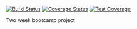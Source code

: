 [![Build Status](https://travis-ci.org/KvNGCzA/bootcamp-project.svg?branch=master)](https://travis-ci.org/KvNGCzA/bootcamp-project)
[![Coverage Status](https://coveralls.io/repos/github/KvNGCzA/bootcamp-project/badge.svg?branch=master)](https://coveralls.io/github/KvNGCzA/bootcamp-project?branch=master)
[![Test Coverage](https://api.codeclimate.com/v1/badges/d6fe0ceabea0edb4b970/test_coverage)](https://codeclimate.com/github/KvNGCzA/bootcamp-project/test_coverage)


Two week bootcamp project
